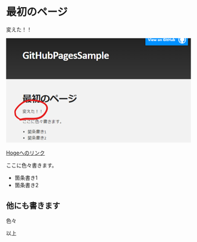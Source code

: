 # 最初のページ

変えた！！

![](2019-01-24-15-11-43.png)

[Hogeへのリンク](./hoge.md)

ここに色々書きます。

- 箇条書き1
- 箇条書き2

## 他にも書きます

色々

以上
